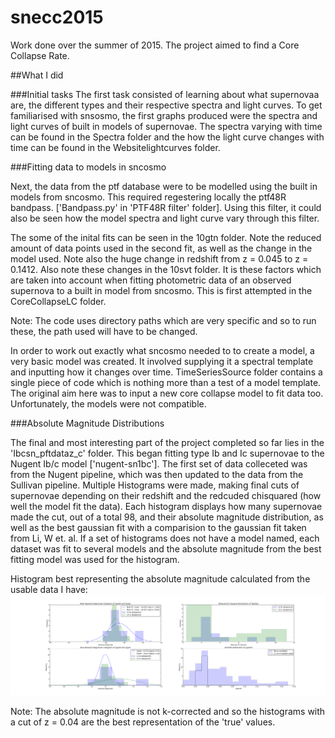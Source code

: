 # snecc2015
Work done over the summer of 2015. The project aimed to find a Core Collapse Rate.

##What I did


###Initial tasks
The first task consisted of learning about what supernovaa are, the different types and their respective spectra and light curves. To get familiarised with snsosmo, the first graphs produced were the spectra and light curves of built in models of supernovae. The spectra varying with time can be found in the Spectra folder and the how the light curve changes with time can be found in the Websitelightcurves folder. 

###Fitting data to models in sncosmo

Next, the data from the ptf database were to be modelled using the built in models from sncosmo. This required regestering locally the ptf48R bandpass. ['Bandpass.py' in 'PTF48R filter' folder]. Using this filter, it could also be seen how the model spectra and light curve vary through this filter. 

The some of the inital fits can be seen in the 10gtn folder. Note the reduced amount of data points used in the second fit, as well as the change in the model used. Note also the huge change in redshift from z = 0.045 to z = 0.1412. Also note these changes in the 10svt folder. It is these factors which are taken into account when fitting photometric data of an observed supernova to a built in model from sncosmo. This is first attempted in the CoreCollapseLC folder. 

Note: The code uses directory paths which are very specific and so to run these, the path used will have to be changed. 

In order to work out exactly what sncosmo needed to to create a model, a very basic model was created. It involved supplying it a spectral template and inputting how it changes over time. TimeSeriesSource folder contains a single piece of code which is nothing more than a test of a model template. The original aim here was to input a new core collapse model to fit data too. Unfortunately, the models were not compatible. 

###Absolute Magnitude Distributions

The final and most interesting part of the project completed so far lies in the 'Ibcsn\_pftdataz\_c' folder. This began fitting type Ib and Ic supernovae to the Nugent Ib/c model ['nugent-sn1bc']. The first set of data colleceted was from the Nugent pipeline, which was then updated to the data from the Sullivan pipeline. Multiple Histograms were made, making final cuts of supernovae depending on their redshift and the redcuded chisquared (how well the model fit the data). Each histogram displays how many supernovae made the cut, out of a total 98, and their absolute magnitude distribution, as well as the best gaussian fit with a comparision to the gaussian fit taken from Li, W et. al. If a set of histograms does not have a model named, each dataset was fit to several models and the absolute magnitude from the best fitting model was used for the histogram. 

Histogram best representing the absolute magnitude calculated from the usable data I have:
![alt text](https://github.com/FlorenceConcepcion/snecc2015/blob/master/Ibcsn_pftdata_c/Sullivan_pipeline/Updated_dataset/To%20print/bestfit_eachsn004.png)


Note: The absolute magnitude is not k-corrected and so the histograms with a cut of z = 0.04 are the best representation of the 'true' values.  

